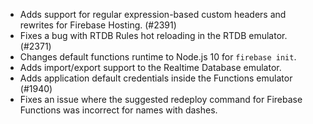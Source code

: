 - Adds support for regular expression-based custom headers and rewrites for Firebase Hosting. (#2391)
- Fixes a bug with RTDB Rules hot reloading in the RTDB emulator. (#2371)
- Changes default functions runtime to Node.js 10 for `firebase init`.
- Adds import/export support to the Realtime Database emulator.
- Adds application default credentials inside the Functions emulator (#1940)
- Fixes an issue where the suggested redeploy command for Firebase Functions was incorrect for names with dashes.
